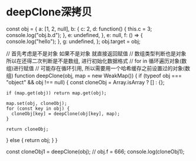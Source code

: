 # deepClone深拷贝

const obj = {
  a: [1, 2, null],
  b: {
    c: 2,
    d: function() {
      this.c = 3;
      console.log("obj.b.d");
    },
    e: undefined,
  },
  e: null,
  f: () => {
    console.log("hello");
  },
  g: undefined,
};
obj.target = obj;

// 首先考虑是不是对象 如果不是对象 就直接返回赋值
// 数组类型判断也是对象 所以在还得二次判断是不是数组, 进行初始化数据格式
// for in 循环遍历对象(数组)进行赋值
// 可能存在循环引用, 所以需要用一个哈希缓存之前设置过的对象(数组)
function deepClone(obj, map = new WeakMap()) {
  if (typeof obj === "object" && obj !== null) {
    const cloneObj = Array.isArray ? [] : {};

    if (map.get(obj)) return map.get(obj);

    map.set(obj, cloneObj);
    for (const key in obj) {
      cloneObj[key] = deepClone(obj[key], map);
    }

    return cloneObj;
  } else {
    return obj;
  }
}

const cloneObj1 = deepClone(obj);
// obj.f = 666;
console.log(cloneObj1);
